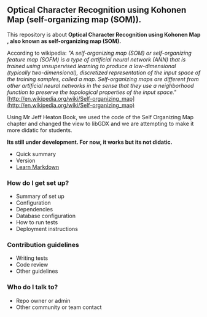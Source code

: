 ## **Optical Character Recognition using Kohonen Map (self-organizing map (SOM)).** ##

This repository is about **Optical Character Recognition using Kohonen Map , also known as self-organizing map (SOM).**

According to wikipedia: *"A self-organizing map (SOM) or self-organizing feature map (SOFM) is a type of artificial neural network (ANN) that is trained using unsupervised learning to produce a low-dimensional (typically two-dimensional), discretized representation of the input space of the training samples, called a map. Self-organizing maps are different from other artificial neural networks in the sense that they use a neighborhood function to preserve the topological properties of the input space."*
[http://en.wikipedia.org/wiki/Self-organizing_map](http://en.wikipedia.org/wiki/Self-organizing_map)

Using Mr Jeff Heaton Book, we used the code of the Self Organizing Map chapter and changed the view to libGDX and we are attempting to make it more didatic for students.

**Its still under development. For now, it works but its not didatic.**


* Quick summary
* Version
* [Learn Markdown](https://bitbucket.org/tutorials/markdowndemo)

### How do I get set up? ###

* Summary of set up
* Configuration
* Dependencies
* Database configuration
* How to run tests
* Deployment instructions

### Contribution guidelines ###

* Writing tests
* Code review
* Other guidelines

### Who do I talk to? ###

* Repo owner or admin
* Other community or team contact